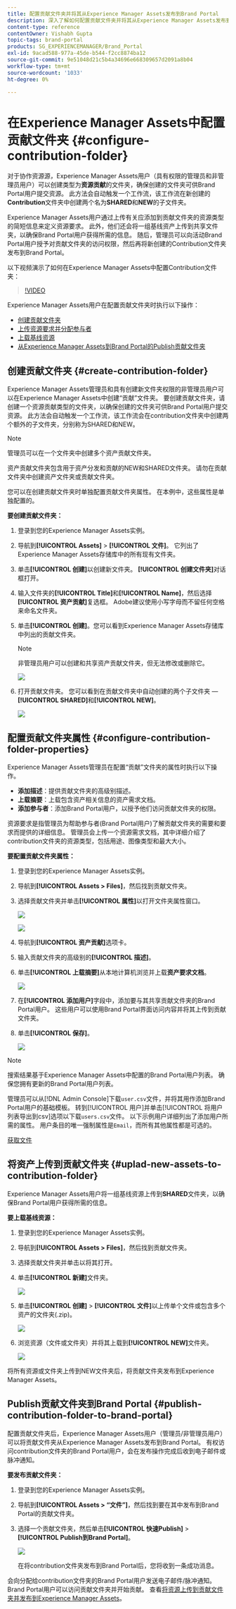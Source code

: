 ```yaml
---
title: 配置贡献文件夹并将其从Experience Manager Assets发布到Brand Portal
description: 深入了解如何配置贡献文件夹并将其从Experience Manager Assets发布到Brand Portal。
content-type: reference
contentOwner: Vishabh Gupta
topic-tags: brand-portal
products: SG_EXPERIENCEMANAGER/Brand_Portal
exl-id: 9acad588-977a-45de-b544-f2cc8874ba12
source-git-commit: 9e51048d21c5b4a34696e668309657d2091a8b04
workflow-type: tm+mt
source-wordcount: '1033'
ht-degree: 0%

---
```


# 在Experience Manager Assets中配置贡献文件夹 {#configure-contribution-folder}

对于协作资源源，Experience Manager Assets用户（具有权限的管理员和非管理员用户）可以创建类型为&#x200B;**资源贡献**&#x200B;的文件夹，确保创建的文件夹可供Brand Portal用户提交资源。  此方法会自动触发一个工作流，该工作流在新创建的&#x200B;**Contribution**&#x200B;文件夹中创建两个名为&#x200B;**SHARED**&#x200B;和&#x200B;**NEW**&#x200B;的子文件夹。

Experience Manager Assets用户通过上传有关应添加到贡献文件夹的资源类型的简短信息来定义资源要求。 此外，他们还会将一组基线资产上传到共享文件夹，以确保Brand Portal用户获得所需的信息。 随后，管理员可以向活动Brand Portal用户授予对贡献文件夹的访问权限，然后再将新创建的Contribution文件夹发布到Brand Portal。

以下视频演示了如何在Experience Manager Assets中配置Contribution文件夹：

>[!VIDEO](https://video.tv.adobe.com/v/30547)

Experience Manager Assets用户在配置贡献文件夹时执行以下操作：

* [创建贡献文件夹](#create-contribution-folder)
* [上传资源要求并分配参与者](#configure-contribution-folder-properties)
* [上载基线资源](#uplad-new-assets-to-contribution-folder)
* [从Experience Manager Assets到Brand Portal的Publish贡献文件夹](#publish-contribution-folder-to-brand-portal)

## 创建贡献文件夹 {#create-contribution-folder}

Experience Manager Assets管理员和具有创建新文件夹权限的非管理员用户可以在Experience Manager Assets中创建“贡献”文件夹。
要创建贡献文件夹，请创建一个资源贡献类型的文件夹，以确保创建的文件夹可供Brand Portal用户提交资源。 此方法会自动触发一个工作流，该工作流会在contribution文件夹中创建两个额外的子文件夹，分别称为SHARED和NEW。

>[!NOTE]
>
>管理员可以在一个文件夹中创建多个资产贡献文件夹。
>
>资产贡献文件夹包含用于资产分发和贡献的NEW和SHARED文件夹。 请勿在贡献文件夹中创建资产文件夹或贡献文件夹。


您可以在创建贡献文件夹时单独配置贡献文件夹属性。 在本例中，这些属性是单独配置的。

**要创建贡献文件夹：**

1. 登录到您的Experience Manager Assets实例。

1. 导航到&#x200B;**[!UICONTROL Assets]** > **[!UICONTROL 文件]**。 它列出了Experience Manager Assets存储库中的所有现有文件夹。

1. 单击&#x200B;**[!UICONTROL 创建]**&#x200B;以创建新文件夹。 **[!UICONTROL 创建文件夹]**&#x200B;对话框打开。

1. 输入文件夹的&#x200B;**[!UICONTROL Title]**&#x200B;和&#x200B;**[!UICONTROL Name]**，然后选择&#x200B;**[!UICONTROL 资产贡献]**&#x200B;复选框。
Adobe建议使用小写字母而不留任何空格来命名文件夹。

1. 单击&#x200B;**[!UICONTROL 创建]**。您可以看到Experience Manager Assets存储库中列出的贡献文件夹。

   >[!NOTE]
   >
   >非管理员用户可以创建和共享资产贡献文件夹，但无法修改或删除它。


   ![](assets/create-contribution-folder.png)

1. 打开贡献文件夹。 您可以看到在贡献文件夹中自动创建的两个子文件夹 — **[!UICONTROL SHARED]**&#x200B;和&#x200B;**[!UICONTROL NEW]**。

   ![](assets/contribution-folder.png)


## 配置贡献文件夹属性 {#configure-contribution-folder-properties}

Experience Manager Assets管理员在配置“贡献”文件夹的属性时执行以下操作。

* **添加描述**：提供贡献文件夹的高级别描述。
* **上载摘要**：上载包含资产相关信息的资产需求文档。
* **添加参与者**：添加Brand Portal用户，以授予他们访问贡献文件夹的权限。

资源要求是指管理员为帮助参与者(Brand Portal用户)了解贡献文件夹的需要和要求而提供的详细信息。 管理员会上传一个资源需求文档，其中详细介绍了contribution文件夹的资源类型，包括用途、图像类型和最大大小。

**要配置贡献文件夹属性：**

1. 登录到您的Experience Manager Assets实例。

1. 导航到&#x200B;**[!UICONTROL Assets > Files]**，然后找到贡献文件夹。
1. 选择贡献文件夹并单击&#x200B;**[!UICONTROL 属性]**&#x200B;以打开文件夹属性窗口。

   ![](assets/properties.png)

   ![](assets/contribution-folder-property1.png)

1. 导航到&#x200B;**[!UICONTROL 资产贡献]**&#x200B;选项卡。
1. 输入贡献文件夹的高级别的&#x200B;**[!UICONTROL 描述]**。
1. 单击&#x200B;**[!UICONTROL 上载摘要]**&#x200B;从本地计算机浏览并上载&#x200B;**资产要求文档**。

   ![](assets/upload.png)

1. 在&#x200B;**[!UICONTROL 添加用户]**&#x200B;字段中，添加要与其共享贡献文件夹的Brand Portal用户。 这些用户可以使用Brand Portal界面访问内容并将其上传到贡献文件夹。
1. 单击&#x200B;**[!UICONTROL 保存]**。

   ![](assets/contribution-folder-property3.png)

>[!NOTE]
>
>搜索结果基于Experience Manager Assets中配置的Brand Portal用户列表。 确保您拥有更新的Brand Portal用户列表。

管理员可以从[!DNL Admin Console]下载`user.csv`文件，并将其用作添加Brand Portal用户的基础模板。 转到[!UICONTROL 用户]并单击[!UICONTROL 将用户列表导出到csv]选项以下载`users.csv`文件。 以下示例用户详细列出了添加用户所需的属性。 用户条目的唯一强制属性是`Email`，而所有其他属性都是可选的。

[获取文件](assets/users.csv)

## 将资产上传到贡献文件夹 {#uplad-new-assets-to-contribution-folder}

Experience Manager Assets用户将一组基线资源上传到&#x200B;**SHARED**&#x200B;文件夹，以确保Brand Portal用户获得所需的信息。

**要上载基线资源：**

1. 登录到您的Experience Manager Assets实例。

1. 导航到&#x200B;**[!UICONTROL Assets > Files]**，然后找到贡献文件夹。

1. 选择贡献文件夹并单击以将其打开。

1. 单击&#x200B;**[!UICONTROL 新建]**&#x200B;文件夹。

   ![](assets/upload-new-assets1.png)

1. 单击&#x200B;**[!UICONTROL 创建]** > **[!UICONTROL 文件]**&#x200B;以上传单个文件或包含多个资产的文件夹(.zip)。

   ![](assets/upload-new-assets2.png)

1. 浏览资源（文件或文件夹）并将其上载到&#x200B;**[!UICONTROL NEW]**&#x200B;文件夹。

   ![](assets/upload-asset4.png)

将所有资源或文件夹上传到NEW文件夹后，将贡献文件夹发布到Experience Manager Assets。


## Publish贡献文件夹到Brand Portal {#publish-contribution-folder-to-brand-portal}

配置贡献文件夹后，Experience Manager Assets用户（管理员/非管理员用户）可以将贡献文件夹从Experience Manager Assets发布到Brand Portal。 有权访问contribution文件夹的Brand Portal用户，会在发布操作完成后收到电子邮件或脉冲通知。


**要发布贡献文件夹：**

1. 登录到您的Experience Manager Assets实例。

1. 导航到&#x200B;**[!UICONTROL Assets > “文件”]**，然后找到要在其中发布到Brand Portal的贡献文件夹。
1. 选择一个贡献文件夹，然后单击&#x200B;**[!UICONTROL 快速Publish]** > **[!UICONTROL Publish到Brand Portal]**。

   ![](assets/publish-contribution-folder-to-bp.png)

   在将contribution文件夹发布到Brand Portal后，您将收到一条成功消息。

会向分配给contribution文件夹的Brand Portal用户发送电子邮件/脉冲通知。 Brand Portal用户可以访问贡献文件夹并开始贡献。 查看[将资源上传到贡献文件夹并发布到Experience Manager Assets](brand-portal-publish-contribution-folder-to-aem-assets.md)。
